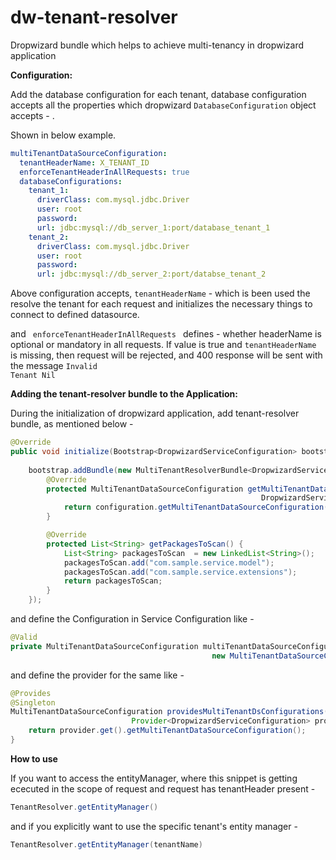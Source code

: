 # dw-tenant-resolver
Dropwizard bundle which helps to achieve multi-tenancy in dropwizard application

<b>Configuration:</b>

  Add the database configuration for each tenant, database configuration accepts all the properties which dropwizard
  <code>DatabaseConfiguration</code> object accepts - .
  
  Shown in below  example.
  
```yaml
multiTenantDataSourceConfiguration:
  tenantHeaderName: X_TENANT_ID
  enforceTenantHeaderInAllRequests: true
  databaseConfigurations:
    tenant_1:
      driverClass: com.mysql.jdbc.Driver
      user: root
      password:
      url: jdbc:mysql://db_server_1:port/database_tenant_1
    tenant_2:
      driverClass: com.mysql.jdbc.Driver
      user: root
      password:
      url: jdbc:mysql://db_server_2:port/databse_tenant_2
```  
Above configuration accepts, <code>tenantHeaderName</code> - which is been used the resolve the tenant for each request and initializes the necessary things to connect to defined datasource.

and <code> enforceTenantHeaderInAllRequests </code> defines - whether headerName is optional or mandatory in all requests. If value is true and <code>tenantHeaderName</code> is missing, then request will be rejected, and  400 response will be sent with the message <code>Invalid Tenant Nil</code>

<b>Adding the tenant-resolver bundle to the Application:</b>

During the initialization of dropwizard application, add tenant-resolver bundle, as mentioned below - 

```java
@Override
public void initialize(Bootstrap<DropwizardServiceConfiguration> bootstrap) {
    
    bootstrap.addBundle(new MultiTenantResolverBundle<DropwizardServiceConfiguration>() {
        @Override
        protected MultiTenantDataSourceConfiguration getMultiTenantDataSourceConfiguration(
                                                        DropwizardServiceConfiguration configuration) {
            return configuration.getMultiTenantDataSourceConfiguration();
        }

        @Override
        protected List<String> getPackagesToScan() {
            List<String> packagesToScan  = new LinkedList<String>();
            packagesToScan.add("com.sample.service.model");
            packagesToScan.add("com.sample.service.extensions");
            return packagesToScan;
        }
    });
```
 and define the Configuration in Service Configuration like -
 
 ```java
@Valid
private MultiTenantDataSourceConfiguration multiTenantDataSourceConfiguration = 
                                              new MultiTenantDataSourceConfiguration();
```
 
 and define the provider for the same like -
 
 ```java
 @Provides
 @Singleton
 MultiTenantDataSourceConfiguration providesMultiTenantDsConfigurations(
                            Provider<DropwizardServiceConfiguration> provider) {
     return provider.get().getMultiTenantDataSourceConfiguration();
 }
 ```
 
<b> How to use </b>

If you want to access the entityManager, where this snippet is getting ececuted in the scope of request and request
has tenantHeader present -

```java
TenantResolver.getEntityManager()
```
and if you explicitly want to use the specific tenant's entity manager - 

```java
TenantResolver.getEntityManager(tenantName)
```
